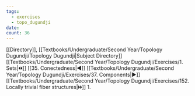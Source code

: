 ```yaml
---
tags:
  - exercises
  - topo_dugundji
date: 
count: 36
---
```

[[Directory]], [[Textbooks/Undergraduate/Second Year/Topology Dugundji/Topology Dugundji|Subject Directory]]
[[Textbooks/Undergraduate/Second Year/Topology Dugundji/Exercises/1. Sets|🞀🞀]] [[35. Conectedness|◀]] [[Textbooks/Undergraduate/Second Year/Topology Dugundji/Exercises/37. Components|▶]] [[Textbooks/Undergraduate/Second Year/Topology Dugundji/Exercises/152. Locally trivial fiber structures|🞂🞂]]
1. 